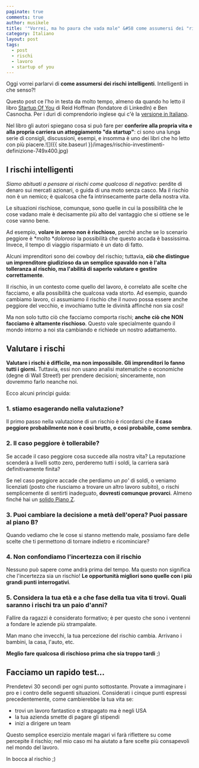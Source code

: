```yaml
---
paginate: true
comments: true
author: musikele
title: '"Vorrei, ma ho paura che vada male"	&#58 come assumersi dei "rischi intelligenti"'
category: Italiano
layout: post
tags:
  - post
  - rischi
  - lavoro
  - startup of you
---
```


Oggi vorrei parlarvi di **come assumersi dei rischi intelligenti**. Intelligenti in che senso?!

Questo post ce l'ho in testa da molto tempo, almeno da quando ho letto il libro [Startup Of You](http://amzn.to/2oaDAB6) di Reid Hoffman (fondatore di LinkedIn) e Ben Casnocha. Per i duri di comprendorio inglese qui c'è la [versione in Italiano](http://amzn.to/2oQsY92).

Nel libro gli autori spiegano cosa si può fare per **conferire alla propria vita e alla propria carriera un atteggiamento "da startup"**: ci sono una lunga serie di consigli, discussioni, esempi, e insomma è uno dei libri che ho letto con più piacere.![]({{ site.baseurl }}/images/rischio-investimenti-definizione-749x400.jpg)

## I rischi intelligenti

*Siamo abituati a pensare ai rischi come qualcosa di negativo*: perdite di denaro sui mercati azionari, o guida di una moto senza casco. Ma il rischio non è un nemico; è qualcosa che fa intrinsecamente parte della nostra vita.

Le situazioni rischiose, comunque, sono quelle in cui la possibilità che le cose vadano male è decisamente più alto del vantaggio che si ottiene se le cose vanno bene.

Ad esempio, **volare in aereo non è rischioso**, perché anche se lo scenario peggiore è *molto **doloroso* la possibilità che questo accada è bassissima. Invece, il tempo di viaggio risparmiato è un dato di fatto.

Alcuni imprenditori sono dei cowboy del rischio; tuttavia, **ciò che distingue un imprenditore giudizioso da un semplice spavaldo non è l'alta tolleranza al rischio, ma l'abilità di saperlo valutare e gestire correttamente**.

Il rischio, in un contesto come quello del lavoro, è correlato alle scelte che facciamo, e alla possibilità che qualcosa vada storto. Ad esempio, quando cambiamo lavoro, ci assumiamo il rischio che il nuovo possa essere anche peggiore del vecchio, e invochiamo tutte le divinità affinché non sia così!

Ma non solo tutto ciò che facciamo comporta rischi; **anche** **ciò che NON facciamo è altamente rischioso**. Questo vale specialmente quando il mondo intorno a noi sta cambiando e richiede un nostro adattamento.

## Valutare i rischi

**Valutare i rischi è difficile, ma non impossibile. Gli imprenditori lo fanno tutti i giorni.** Tuttavia, essi non usano analisi matematiche o economiche (degne di Wall Street!) per prendere decisioni; sinceramente, non dovremmo farlo neanche noi.

Ecco alcuni princìpi guida:

### 1. stiamo esagerando nella valutazione?

Il primo passo nella valutazione di un rischio è ricordarsi che **il caso peggiore probabilmente non è così brutto, o così probabile, come sembra**.

### 2. Il caso peggiore è tollerabile?

Se accade il caso peggiore cosa succede alla nostra vita? La reputazione scenderà a livelli sotto zero, perderemo tutti i soldi, la carriera sarà definitivamente finita?

Se nel caso peggiore accade che perdiamo *un po'* di soldi, o veniamo licenziati (posto che riusciamo a trovare un altro lavoro subito), o rischi semplicemente di sentirti inadeguato, **dovresti comunque provarci**. Almeno finché hai un [solido Piano Z](https://michelenasti.com/2015/11/serve-un-piano/).

### 3. Puoi cambiare la decisione a metà dell'opera? Puoi passare al piano B?

Quando vediamo che le cose si stanno mettendo male, possiamo fare delle scelte che ti permettono di tornare indietro e ricominciare?

### 4. Non confondiamo l'incertezza con il rischio

Nessuno può sapere come andrà prima del tempo. Ma questo non significa che l'incertezza sia un rischio! **Le opportunità migliori sono quelle con i più grandi punti interrogativi**.

### 5. Considera la tua età e a che fase della tua vita ti trovi. Quali saranno i rischi tra un paio d'anni?

Fallire da ragazzi è considerato formativo; è per questo che sono i ventenni a fondare le aziende più strampalate.

Man mano che invecchi, la tua percezione del rischio cambia. Arrivano i bambini, la casa, l'auto, etc.

**Meglio fare qualcosa di rischioso prima che sia troppo tardi** ;)

## Facciamo un rapido test...

Prendetevi 30 secondi per ogni punto sottostante. Provate a immaginare i pro e i contro delle seguenti situazioni. Considerati i cinque punti espressi precedentemente, come cambierebbe la tua vita se:

* trovi un lavoro fantastico e strapagato ma è negli USA
* la tua azienda smette di pagare gli stipendi
* inizi a dirigere un team

Questo semplice esercizio mentale magari vi farà riflettere su come percepite il rischio; nel mio caso mi ha aiutato a fare scelte più consapevoli nel mondo del lavoro.

In bocca al rischio ;)



